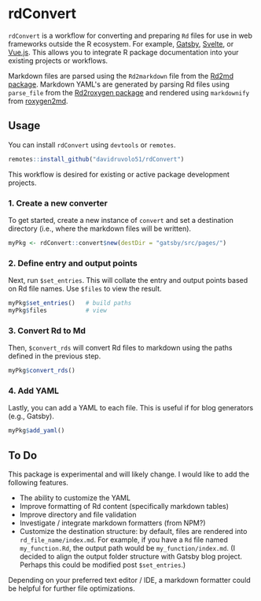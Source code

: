 # rdConvert

`rdConvert` is a workflow for converting and preparing `Rd` files for use in web frameworks outside the R ecosystem. For example, [Gatsby](https://www.gatsbyjs.com), [Svelte](https://svelte.dev), or [Vue.js](https://vuejs.org). This allows you to integrate R package documentation into your existing projects or workflows.

Markdown files are parsed using the `Rd2markdown` file from the [Rd2md package](https://github.com/quantsch/Rd2md). Markdown YAML's are generated by parsing Rd files using `parse_file` from the [Rd2roxygen package](https://github.com/yihui/Rd2roxygen) and rendered using `markdownify` from [roxygen2md](https://github.com/r-lib/roxygen2md).

## Usage

You can install `rdConvert` using `devtools` or `remotes`.

```r
remotes::install_github("davidruvolo51/rdConvert")
```

This workflow is desired for existing or active package development projects. 

### 1. Create a new converter

To get started, create a new instance of `convert` and set a destination directory (i.e., where the markdown files will be written).

```r
myPkg <- rdConvert::convert$new(destDir = "gatsby/src/pages/")
```

### 2. Define entry and output points

Next, run `$set_entries`. This will collate the entry and output points based on Rd file names. Use `$files` to view the result.

```r
myPkg$set_entries()   # build paths
myPkg$files           # view
```

### 3. Convert Rd to Md

Then, `$convert_rds` will convert Rd files to markdown using the paths defined in the previous step.

```r
myPkg$convert_rds()
```

### 4. Add YAML

Lastly, you can add a YAML to each file. This is useful if for blog generators (e.g., Gatsby).

```r
myPkg$add_yaml()
```

## To Do

This package is experimental and will likely change. I would like to add the following features.

- The ability to customize the YAML
- Improve formatting of Rd content (specifically markdown tables)
- Improve directory and file validation
- Investigate / integrate markdown formatters (from NPM?)
- Customize the destination structure: by default, files are rendered into `rd_file_name/index.md`. For example, if you have a `Rd` file named `my_function.Rd`, the output path would be `my_function/index.md`. (I decided to align the output folder structure with Gatsby blog project. Perhaps this could be modified post `$set_entries`.)

Depending on your preferred text editor / IDE, a markdown formatter could be helpful for further file optimizations. 